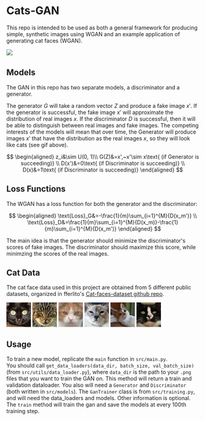 # Cats-GAN

This repo is intended to be used as both a general framework for producing simple, synthetic images using WGAN and an example application of generating cat faces (WGAN).

![](saved_models/progression.gif)

## Models

The GAN in this repo has two separate models, a discriminator and a generator.

The generator $G$ will take a random vector $Z$ and produce a fake image $x'$. If the generator is successful, the fake image $x'$ will approximate the distribution of real images $x$. If the discriminator $D$ is successful, then it will be able to distinguish between real images and fake images. The competing interests of the models will mean that over time, the Generator will produce images $x'$ that have the distribution as the real images $x$, so they will look like cats (see gif above).

$$
\begin{aligned}
z_i&\sim U(0, 1)\\
G(Z)&=x',~x'\sim x\text{ (if Generator is succeeding)} \\
D(x')&=0\text{ (if Discriminator is succeeding)} \\
D(x)&=1\text{ (if Discriminator is succeeding)}
\end{aligned}
$$

## Loss Functions

The WGAN has a loss function for both the generator and the discriminator:

$$
\begin{aligned}
\text{Loss}_G&=-\frac{1}{m}\sum_{i=1}^{M}{D(x_m')} \\
\text{Loss}_D&=\frac{1}{m}\sum_{i=1}^{M}{D(x_m)}-\frac{1}{m}\sum_{i=1}^{M}{D(x_m')}
\end{aligned}
$$

The main idea is that the generator should minimize the discriminator's scores of fake images. The discriminator should maximize this score, while minimzing the scores of the real images. 

## Cat Data

The cat face data used in this project are obtained from 5 different public datasets, organized in fferlito's [Cat-faces-dataset github repo](https://github.com/fferlito/Cat-faces-dataset). 

![](data/cats/cat_0.png)
![](data/cats/cat_1.png)
![](data/cats/cat_2.png)
![](data/cats/cat_3.png)
![](data/cats/cat_4.png)
![](data/cats/cat_5.png)

## Usage

To train a new model, replicate the `main` function in `src/main.py`.  
You should call `get_data_loaders(data_dir, batch_size, val_batch_size)` (from `src/utils/data_loader.py`), where `data_dir` is the path to your `.png` files that you want to train the GAN on. This method will return a train and validation dataloader. You also will need a `Generator` and `Discriminator` (both written in `src/models`). The `GanTrainer` class is from `src/training.py`, and will need the data_loaders and models. Other information is optional. The `train` method will train the gan and save the models at every 100th training step. 
